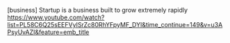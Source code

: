 [business]
Startup is a business built to grow extremely rapidly
https://www.youtube.com/watch?list=PL58C6Q25sEEFVyISrZc80RhYFpyMF_DYl&time_continue=149&v=u3APsyUvAZI&feature=emb_title